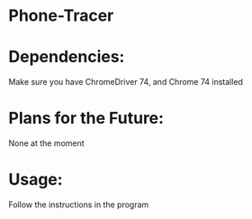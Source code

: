 # Phone-Tracer

# Dependencies:
Make sure you have ChromeDriver 74, and Chrome 74 installed

# Plans for the Future:
None at the moment

# Usage:

Follow the instructions in the program


